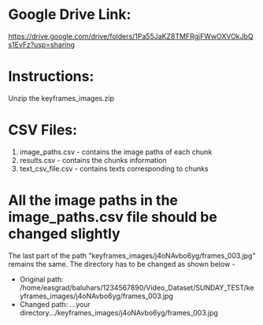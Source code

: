 # Google Drive Link:

https://drive.google.com/drive/folders/1Pa55JaKZ8TMFRgjFWwOXVOkJbQs1EvFz?usp=sharing

# Instructions:
Unzip the keyframes_images.zip

# CSV Files:
1. image_paths.csv - contains the image paths of each chunk
2. results.csv - contains the chunks information
3. text_csv_file.csv - contains texts corresponding to chunks



# All the image paths in the image_paths.csv file should be changed slightly
The last part of the path "keyframes_images/j4oNAvbo6yg/frames_003.jpg" remains the same. The directory has to be changed as shown below -   
* Original path: /home/easgrad/baluhars/1234567890/Video_Dataset/SUNDAY_TEST/keyframes_images/j4oNAvbo6yg/frames_003.jpg
* Changed path: ...your directory.../keyframes_images/j4oNAvbo6yg/frames_003.jpg
